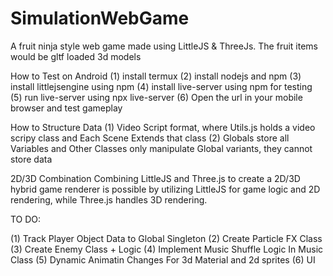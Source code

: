 # SimulationWebGame

A fruit ninja style web game made using LittleJS & ThreeJs. The fruit items would be gltf loaded 3d models

How to Test on Android
(1) install termux
(2) install nodejs and npm
(3) install littlejsengine using npm
(4) install live-server using npm for testing
(5) run live-server using npx live-server
(6) Open the url in your mobile browser and test gameplay

How to Structure Data
(1) Video Script format, where Utils.js holds a video scripy class and Each Scene Extends that class
(2) Globals store all Variables and Other Classes only manipulate Global variants, they cannot store data

2D/3D Combination
Combining LittleJS and Three.js to create a 2D/3D hybrid game renderer is possible by utilizing LittleJS for game logic and 2D rendering, while Three.js handles 3D rendering.

TO DO:

(1) Track Player Object Data to Global Singleton
(2) Create Particle FX Class
(3) Create Enemy Class + Logic
(4) Implement Music Shuffle Logic In Music Class
(5) Dynamic Animatin Changes For 3d Material and 2d sprites
(6) UI
